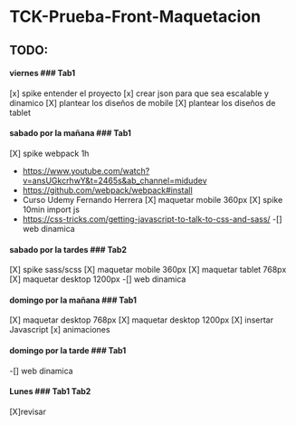 # TCK-Prueba-Front-Maquetacion

## TODO:
#### viernes ### Tab1
[x] spike entender el proyecto 
[x] crear json para que sea escalable y dinamico
[X] plantear los diseños de mobile
[X] plantear los diseños de tablet

#### sabado por la mañana ### Tab1
[X] spike webpack 1h 
* https://www.youtube.com/watch?v=ansUGkcrhwY&t=2465s&ab_channel=midudev
* https://github.com/webpack/webpack#install
* Curso Udemy Fernando Herrera
[X] maquetar mobile 360px
[X] spike 10min import js
* https://css-tricks.com/getting-javascript-to-talk-to-css-and-sass/
-[] web dinamica


#### sabado por la tardes ### Tab2
[X] spike sass/scss
[X] maquetar mobile 360px
[X] maquetar tablet 768px
[X] maquetar desktop 1200px
-[] web dinamica


#### domingo por la mañana ### Tab1
[X] maquetar desktop 768px
[X] maquetar desktop 1200px
[X] insertar Javascript
[x] animaciones


#### domingo por la tarde ### Tab1
-[] web dinamica

#### Lunes ### Tab1 Tab2
[X]revisar